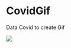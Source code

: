 # CovidGif
Data Covid to create Gif

![](https://1.bp.blogspot.com/-CDxBxiUnkHc/Xrh4z-yS9fI/AAAAAAAAG3U/7iOownB_ZYwDGKCeYhR1K7P5XrsPcELxQCLcBGAsYHQ/s1600/Confirmados20200510.gif)
